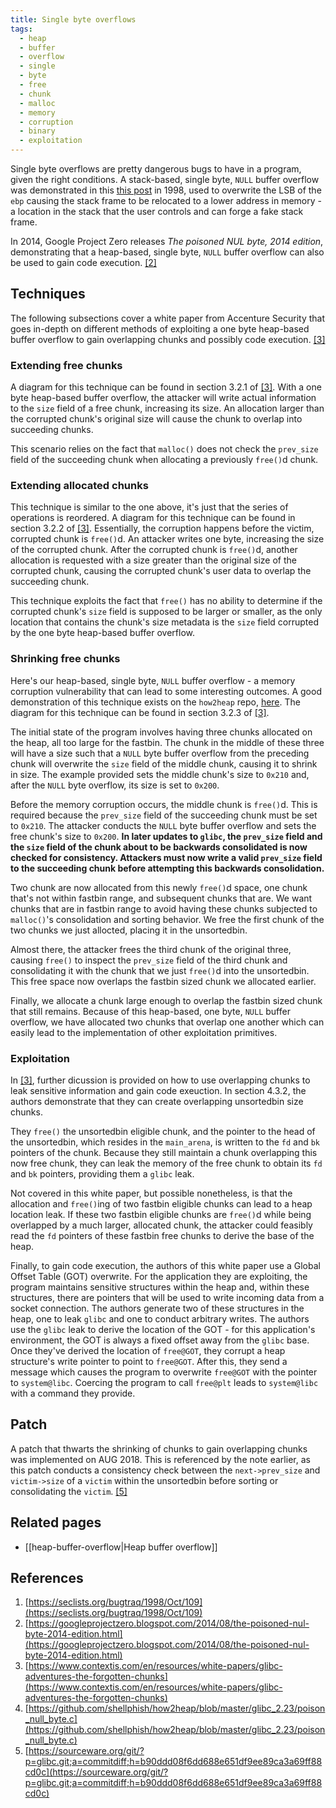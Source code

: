 ```yaml
---
title: Single byte overflows
tags:
  - heap
  - buffer
  - overflow
  - single
  - byte
  - free
  - chunk
  - malloc
  - memory
  - corruption
  - binary
  - exploitation
---
```


Single byte overflows are pretty dangerous bugs to have in a program, given the
right conditions. A stack-based, single byte, `NULL` buffer overflow was
demonstrated in this [this post](https://seclists.org/bugtraq/1998/Oct/109) in
1998, used to overwrite the LSB of the `ebp` causing the stack frame to be
relocated to a lower address in memory - a location in the stack that the user
controls and can forge a fake stack frame.

In 2014, Google Project Zero releases _The poisoned NUL byte, 2014 edition_,
demonstrating that a heap-based, single byte, `NULL` buffer overflow can also be
used to gain code execution. [[2]](#references)

## Techniques

The following subsections cover a white paper from Accenture Security that goes
in-depth on different methods of exploiting a one byte heap-based buffer
overflow to gain overlapping chunks and possibly code execution.
[[3]](#references)

### Extending free chunks

A diagram for this technique can be found in section 3.2.1 of
[[3]](#references). With a one byte heap-based buffer overflow, the attacker
will write actual information to the `size` field of a free chunk, increasing
its size. An allocation larger than the corrupted chunk's original size will
cause the chunk to overlap into succeeding chunks.

This scenario relies on the fact that `malloc()` does not check the `prev_size`
field of the succeeding chunk when allocating a previously `free()`d chunk.

### Extending allocated chunks

This technique is similar to the one above, it's just that the series of
operations is reordered. A diagram for this technique can be found in section
3.2.2 of [[3]](#references). Essentially, the corruption happens before the
victim, corrupted chunk is `free()`d. An attacker writes one byte, increasing
the size of the corrupted chunk. After the corrupted chunk is `free()`d, another
allocation is requested with a size greater than the original size of the
corrupted chunk, causing the corrupted chunk's user data to overlap the
succeeding chunk.

This technique exploits the fact that `free()` has no ability to determine if
the corrupted chunk's `size` field is supposed to be larger or smaller, as the
only location that contains the chunk's size metadata is the `size` field
corrupted by the one byte heap-based buffer overflow.

### Shrinking free chunks

Here's our heap-based, single byte, `NULL` buffer overflow - a memory corruption
vulnerability that can lead to some interesting outcomes. A good demonstration
of this technique exists on the `how2heap` repo, [here](#references). The
diagram for this technique can be found in section 3.2.3 of [[3]](#references).

The initial state of the program involves having three chunks allocated on the
heap, all too large for the fastbin. The chunk in the middle of these three will
have a size such that a `NULL` byte buffer overflow from the preceding chunk
will overwrite the `size` field of the middle chunk, causing it to shrink in
size. The example provided sets the middle chunk's size to `0x210` and, after
the `NULL` byte overflow, its size is set to `0x200`.

Before the memory corruption occurs, the middle chunk is `free()`d. This is
required because the `prev_size` field of the succeeding chunk must be set to
`0x210`. The attacker conducts the `NULL` byte buffer overflow and sets the free
chunk's size to `0x200`. **In later updates to `glibc`, the `prev_size` field
and the `size` field of the chunk about to be backwards consolidated is now
checked for consistency. Attackers must now write a valid `prev_size` field to
the succeeding chunk before attempting this backwards consolidation.**

Two chunk are now allocated from this newly `free()`d space, one chunk that's
not within fastbin range, and subsequent chunks that are. We want chunks that
are in fastbin range to avoid having these chunks subjected to `malloc()`'s
consolidation and sorting behavior. We free the first chunk of the two chunks we
just allocted, placing it in the unsortedbin.

Almost there, the attacker frees the third chunk of the original three, causing
`free()` to inspect the `prev_size` field of the third chunk and consolidating
it with the chunk that we just `free()`d into the unsortedbin. This free space
now overlaps the fastbin sized chunk we allocated earlier.

Finally, we allocate a chunk large enough to overlap the fastbin sized chunk
that still remains. Because of this heap-based, one byte, `NULL` buffer
overflow, we have allocated two chunks that overlap one another which can easily
lead to the implementation of other exploitation primitives.

### Exploitation

In [[3]](#references), further dicussion is provided on how to use overlapping
chunks to leak sensitive information and gain code exeuction. In section 4.3.2,
the authors demonstrate that they can create overlapping unsortedbin size
chunks.

They `free()` the unsortedbin eligible chunk, and the pointer to the head of the
unsortedbin, which resides in the `main_arena`, is written to the `fd` and `bk`
pointers of the chunk. Because they still maintain a chunk overlapping this now
free chunk, they can leak the memory of the free chunk to obtain its `fd` and
`bk` pointers, providing them a `glibc` leak.

Not covered in this white paper, but possible nonetheless, is that the
allocation and `free()`ing of two fastbin eligible chunks can lead to a heap
location leak. If these two fastbin eligible chunks are `free()`d while being
overlapped by a much larger, allocated chunk, the attacker could feasibly read
the `fd` pointers of these fastbin free chunks to derive the base of the heap.

Finally, to gain code execution, the authors of this white paper use a Global
Offset Table (GOT) overwrite. For the application they are exploiting, the
program maintains sensitive structures within the heap and, within these
structures, there are pointers that will be used to write incoming data from a
socket connection. The authors generate two of these structures in the heap, one
to leak `glibc` and one to conduct arbitrary writes. The authors use the `glibc`
leak to derive the location of the GOT - for this application's environment, the
GOT is always a fixed offset away from the `glibc` base. Once they've derived
the location of `free@GOT`, they corrupt a heap structure's write pointer to
point to `free@GOT`. After this, they send a message which causes the program to
overwrite `free@GOT` with the pointer to `system@libc`. Coercing the program to
call `free@plt` leads to `system@libc` with a command they provide.

## Patch

A patch that thwarts the shrinking of chunks to gain overlapping chunks was
implemented on AUG 2018. This is referenced by the note earlier, as this patch
conducts a consistency check between the `next->prev_size` and `victim->size` of
a `victim` within the unsortedbin before sorting or consolidating the `victim`.
[[5]](https://sourceware.org/git/?p=glibc.git;a=commitdiff;h=b90ddd08f6dd688e651df9ee89ca3a69ff88cd0c)

## Related pages

- [[heap-buffer-overflow|Heap buffer overflow]]

## References

1. [https://seclists.org/bugtraq/1998/Oct/109](https://seclists.org/bugtraq/1998/Oct/109)
2. [https://googleprojectzero.blogspot.com/2014/08/the-poisoned-nul-byte-2014-edition.html](https://googleprojectzero.blogspot.com/2014/08/the-poisoned-nul-byte-2014-edition.html)
3. [https://www.contextis.com/en/resources/white-papers/glibc-adventures-the-forgotten-chunks](https://www.contextis.com/en/resources/white-papers/glibc-adventures-the-forgotten-chunks)
4. [https://github.com/shellphish/how2heap/blob/master/glibc_2.23/poison_null_byte.c](https://github.com/shellphish/how2heap/blob/master/glibc_2.23/poison_null_byte.c)
5. [https://sourceware.org/git/?p=glibc.git;a=commitdiff;h=b90ddd08f6dd688e651df9ee89ca3a69ff88cd0c](https://sourceware.org/git/?p=glibc.git;a=commitdiff;h=b90ddd08f6dd688e651df9ee89ca3a69ff88cd0c)
